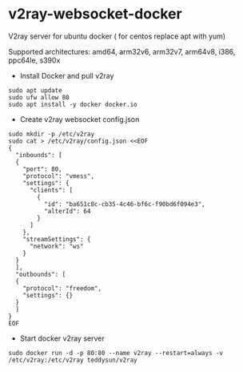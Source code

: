 # v2ray-websocket-docker
V2ray server for ubuntu docker ( for centos replace apt with yum)

Supported architectures: amd64, arm32v6, arm32v7, arm64v8, i386, ppc64le, s390x

- Install Docker and pull v2ray
```console 
sudo apt update
sudo ufw allow 80
sudo apt install -y docker docker.io
```

- Create v2ray websocket config.json
```console
sudo mkdir -p /etc/v2ray
sudo cat > /etc/v2ray/config.json <<EOF
{
  "inbounds": [
  {
    "port": 80,
    "protocol": "vmess",
    "settings": {
      "clients": [
        {
          "id": "ba651c8c-cb35-4c46-bf6c-f90bd6f094e3",
          "alterId": 64
        }
      ]
    },
    "streamSettings": {
      "network": "ws"
    }
  }
  ],
  "outbounds": [
  {
    "protocol": "freedom",
    "settings": {}
  }
  ]
}
EOF
```
- Start docker v2ray server
```console 
sudo docker run -d -p 80:80 --name v2ray --restart=always -v /etc/v2ray:/etc/v2ray teddysun/v2ray
```





